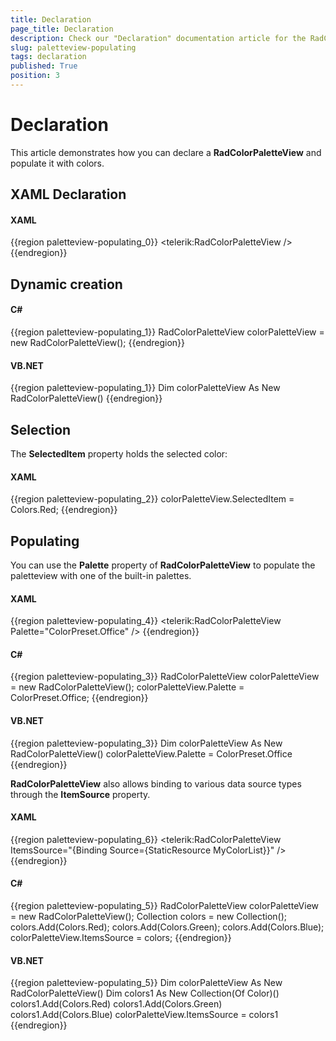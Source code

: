 ```yaml
---
title: Declaration
page_title: Declaration
description: Check our "Declaration" documentation article for the RadColorPicker WPF control.
slug: paletteview-populating
tags: declaration
published: True
position: 3
---
```


# Declaration

This article demonstrates how you can declare a __RadColorPaletteView__ and populate it with colors.

## XAML Declaration

#### __XAML__
{{region paletteview-populating_0}}
	<telerik:RadColorPaletteView />
{{endregion}}

## Dynamic creation

#### __C#__
{{region paletteview-populating_1}}
	RadColorPaletteView colorPaletteView = new RadColorPaletteView();
{{endregion}}

#### __VB.NET__
{{region paletteview-populating_1}}
	Dim colorPaletteView As New RadColorPaletteView()
{{endregion}}

## Selection

The __SelectedItem__ property holds the selected color:				

#### __XAML__
{{region paletteview-populating_2}}
	colorPaletteView.SelectedItem = Colors.Red;
{{endregion}}

## Populating

You can use the __Palette__ property of __RadColorPaletteView__ to populate the paletteview with one of the built-in palettes.				

#### __XAML__
{{region paletteview-populating_4}}
	<telerik:RadColorPaletteView Palette="ColorPreset.Office" />
{{endregion}}

#### __C#__
{{region paletteview-populating_3}}
	RadColorPaletteView colorPaletteView = new RadColorPaletteView();
	colorPaletteView.Palette = ColorPreset.Office;
{{endregion}}

#### __VB.NET__
{{region paletteview-populating_3}}
	Dim colorPaletteView As New RadColorPaletteView()
	colorPaletteView.Palette = ColorPreset.Office
{{endregion}}
    
__RadColorPaletteView__  also allows binding to various data source types through the __ItemSource__ property.				

#### __XAML__
{{region paletteview-populating_6}}
	<telerik:RadColorPaletteView ItemsSource="{Binding Source={StaticResource MyColorList}}" />
{{endregion}}

#### __C#__
{{region paletteview-populating_5}}
	RadColorPaletteView colorPaletteView = new RadColorPaletteView();
	Collection<Color> colors = new Collection<Color>();
	colors.Add(Colors.Red);
	colors.Add(Colors.Green);
	colors.Add(Colors.Blue);
	colorPaletteView.ItemsSource = colors;
{{endregion}}

#### __VB.NET__
{{region paletteview-populating_5}}
	Dim colorPaletteView As New RadColorPaletteView()
	Dim colors1 As New Collection(Of Color)()
	colors1.Add(Colors.Red)
	colors1.Add(Colors.Green)
	colors1.Add(Colors.Blue)
	colorPaletteView.ItemsSource = colors1
{{endregion}}